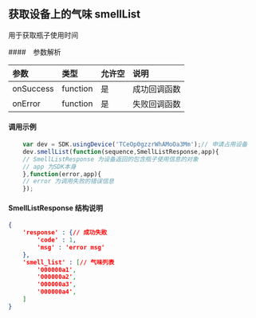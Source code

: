 
## 获取设备上的气味 smellList <a name="smellList" id="smellList" />

用于获取瓶子使用时间

####　参数解析

| 参数           | 类型          | 允许空      | 说明         |
|:-------------- |:--------------|:------------|:-------------| 
| onSuccess      | function      | 是          | 成功回调函数 |
| onError        | function      | 是          | 失败回调函数 |

#### 调用示例

``` javascript
    var dev = SDK.usingDevice('TCeOp0gzzrWhAMoOa3Mm');// 申请占用设备
    dev.smellList(function(sequence,SmellListResponse,app){
    // SmellListResponse 为设备返回的包含瓶子使用信息的对象
    // app 为SDK本身
    },function(error,app){
    // error 为调用失败的错误信息
    }); 
```

#### SmellListResponse 结构说明

``` json
{
    'response' : {// 成功失败
        'code' : 1,
        'msg' : 'error msg'
    },
    'smell_list' : [// 气味列表
        '000000a1',
        '000000a2',
        '000000a3',
        '000000a4',
    ]
}
```

